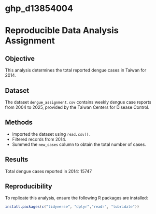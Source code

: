 # ghp_d13854004
# Reproducible Data Analysis Assignment

## Objective
This analysis determines the total reported dengue cases in Taiwan for 2014.

## Dataset
The dataset `dengue_assignment.csv` contains weekly dengue case reports from 2004 to 2025, provided by the Taiwan Centers for Disease Control. 

## Methods
- Imported the dataset using `read.csv()`.
- Filtered records from 2014.
- Summed the `new_cases` column to obtain the total number of cases.

## Results
Total dengue cases reported in 2014:  15747

## Reproducibility
To replicate this analysis, ensure the following R packages are installed:
```r
install.packages(c("tidyverse", "dplyr","readr", "lubridate"))

